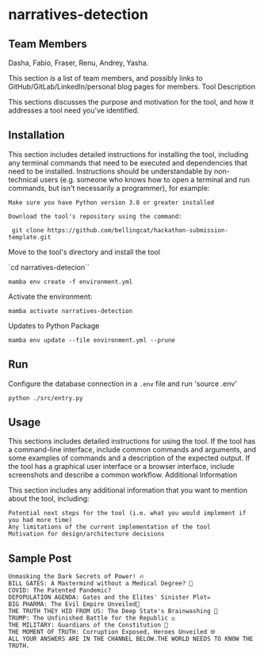 # narratives-detection


## Team Members

Dasha, Fabio, Fraser, Renu, Andrey, Yasha.

This section is a list of team members, and possibly links to GitHub/GitLab/LinkedIn/personal blog pages for members.
Tool Description

This sections discusses the purpose and motivation for the tool, and how it addresses a tool need you've identified.

## Installation

This section includes detailed instructions for installing the tool, including any terminal commands that need to be executed and dependencies that need to be installed. Instructions should be understandable by non-technical users (e.g. someone who knows how to open a terminal and run commands, but isn't necessarily a programmer), for example:

    Make sure you have Python version 3.8 or greater installed

    Download the tool's repository using the command:

     git clone https://github.com/bellingcat/hackathon-submission-template.git

Move to the tool's directory and install the tool

`cd narratives-detecion``

`mamba env create -f environment.yml`

Activate the environment:

`mamba activate narratives-detection` 

Updates to Python Package 

`mamba env update --file environment.yml --prune`

## Run

Configure the database connection in a `.env` file and run 'source .env'

`python ./src/entry.py`

## Usage

This sections includes detailed instructions for using the tool. If the tool has a command-line interface, include common commands and arguments, and some examples of commands and a description of the expected output. If the tool has a graphical user interface or a browser interface, include screenshots and describe a common workflow.
Additional Information

This section includes any additional information that you want to mention about the tool, including:

    Potential next steps for the tool (i.e. what you would implement if you had more time)
    Any limitations of the current implementation of the tool
    Motivation for design/architecture decisions


 ## Sample Post

```
Unmasking the Dark Secrets of Power! 🔥
BILL GATES: A Mastermind without a Medical Degree? 💉
COVID: The Patented Pandemic?
DEPOPULATION AGENDA: Gates and the Elites' Sinister Plot☠️
BIG PHARMA: The Evil Empire Unveiled💊
THE TRUTH THEY HID FROM US: The Deep State's Brainwashing 🔐
TRUMP: The Unfinished Battle for the Republic ⚖️
THE MILITARY: Guardians of the Constitution 💪
THE MOMENT OF TRUTH: Corruption Exposed, Heroes Unveiled 🌐
ALL YOUR ANSWERS ARE IN THE CHANNEL BELOW.THE WORLD NEEDS TO KNOW THE TRUTH.
```   
